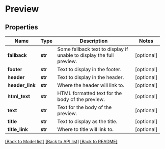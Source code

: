 # Preview

## Properties
Name | Type | Description | Notes
------------ | ------------- | ------------- | -------------
**fallback** | **str** | Some fallback text to display if unable to display the full preview. | [optional] 
**footer** | **str** | Text to display in the footer. | [optional] 
**header** | **str** | Text to display in the header. | [optional] 
**header_link** | **str** | Where the header will link to. | [optional] 
**html_text** | **str** | HTML formatted text for the body of the preview. | [optional] 
**text** | **str** | Text for the body of the preview. | [optional] 
**title** | **str** | Text to display as the title. | [optional] 
**title_link** | **str** | Where to title will link to. | [optional] 

[[Back to Model list]](../README.md#documentation-for-models) [[Back to API list]](../README.md#documentation-for-api-endpoints) [[Back to README]](../README.md)

